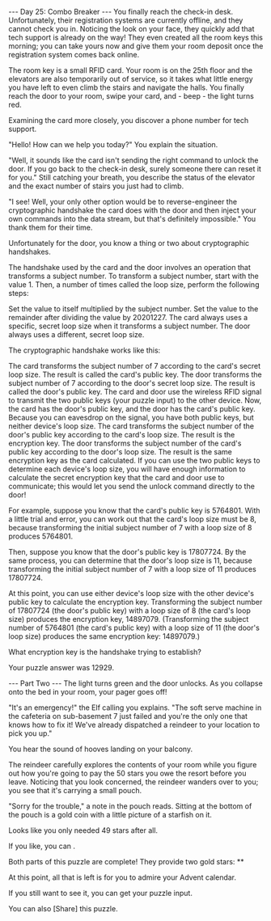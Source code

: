 --- Day 25: Combo Breaker ---
You finally reach the check-in desk. Unfortunately, their registration systems are currently offline, and they cannot check you in. Noticing the look on your face, they quickly add that tech support is already on the way! They even created all the room keys this morning; you can take yours now and give them your room deposit once the registration system comes back online.

The room key is a small RFID card. Your room is on the 25th floor and the elevators are also temporarily out of service, so it takes what little energy you have left to even climb the stairs and navigate the halls. You finally reach the door to your room, swipe your card, and - beep - the light turns red.

Examining the card more closely, you discover a phone number for tech support.

"Hello! How can we help you today?" You explain the situation.

"Well, it sounds like the card isn't sending the right command to unlock the door. If you go back to the check-in desk, surely someone there can reset it for you." Still catching your breath, you describe the status of the elevator and the exact number of stairs you just had to climb.

"I see! Well, your only other option would be to reverse-engineer the cryptographic handshake the card does with the door and then inject your own commands into the data stream, but that's definitely impossible." You thank them for their time.

Unfortunately for the door, you know a thing or two about cryptographic handshakes.

The handshake used by the card and the door involves an operation that transforms a subject number. To transform a subject number, start with the value 1. Then, a number of times called the loop size, perform the following steps:

Set the value to itself multiplied by the subject number.
Set the value to the remainder after dividing the value by 20201227.
The card always uses a specific, secret loop size when it transforms a subject number. The door always uses a different, secret loop size.

The cryptographic handshake works like this:

The card transforms the subject number of 7 according to the card's secret loop size. The result is called the card's public key.
The door transforms the subject number of 7 according to the door's secret loop size. The result is called the door's public key.
The card and door use the wireless RFID signal to transmit the two public keys (your puzzle input) to the other device. Now, the card has the door's public key, and the door has the card's public key. Because you can eavesdrop on the signal, you have both public keys, but neither device's loop size.
The card transforms the subject number of the door's public key according to the card's loop size. The result is the encryption key.
The door transforms the subject number of the card's public key according to the door's loop size. The result is the same encryption key as the card calculated.
If you can use the two public keys to determine each device's loop size, you will have enough information to calculate the secret encryption key that the card and door use to communicate; this would let you send the unlock command directly to the door!

For example, suppose you know that the card's public key is 5764801. With a little trial and error, you can work out that the card's loop size must be 8, because transforming the initial subject number of 7 with a loop size of 8 produces 5764801.

Then, suppose you know that the door's public key is 17807724. By the same process, you can determine that the door's loop size is 11, because transforming the initial subject number of 7 with a loop size of 11 produces 17807724.

At this point, you can use either device's loop size with the other device's public key to calculate the encryption key. Transforming the subject number of 17807724 (the door's public key) with a loop size of 8 (the card's loop size) produces the encryption key, 14897079. (Transforming the subject number of 5764801 (the card's public key) with a loop size of 11 (the door's loop size) produces the same encryption key: 14897079.)

What encryption key is the handshake trying to establish?

Your puzzle answer was 12929.

--- Part Two ---
The light turns green and the door unlocks. As you collapse onto the bed in your room, your pager goes off!

"It's an emergency!" the Elf calling you explains. "The soft serve machine in the cafeteria on sub-basement 7 just failed and you're the only one that knows how to fix it! We've already dispatched a reindeer to your location to pick you up."

You hear the sound of hooves landing on your balcony.

The reindeer carefully explores the contents of your room while you figure out how you're going to pay the 50 stars you owe the resort before you leave. Noticing that you look concerned, the reindeer wanders over to you; you see that it's carrying a small pouch.

"Sorry for the trouble," a note in the pouch reads. Sitting at the bottom of the pouch is a gold coin with a little picture of a starfish on it.

Looks like you only needed 49 stars after all.

If you like, you can .

Both parts of this puzzle are complete! They provide two gold stars: **

At this point, all that is left is for you to admire your Advent calendar.

If you still want to see it, you can get your puzzle input.

You can also [Share] this puzzle.